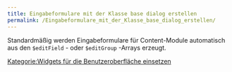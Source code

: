 ```yaml
---
title: Eingabeformulare mit der Klasse base dialog erstellen
permalink: /Eingabeformulare_mit_der_Klasse_base_dialog_erstellen/
---
```


Standardmäßig werden Eingabeformulare für Content-Module automatisch aus den `$editField` - oder `$editGroup` -Arrays erzeugt.

[Kategorie:Widgets für die Benutzeroberfläche einsetzen](export_de/Kategorie:Widgets_für_die_Benutzeroberfläche_einsetzen.md)